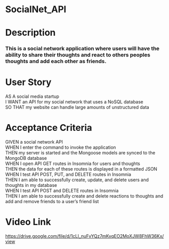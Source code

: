 # SocialNet_API

# Description 
### This is a social network application where users will have the ability to share their thoughts and react to others peoples thoughts and add each other as friends.

# User Story 
AS A social media startup </br>
I WANT an API for my social network that uses a NoSQL database </br>
SO THAT my website can handle large amounts of unstructured data

# Acceptance Criteria
GIVEN a social network API </br>
WHEN I enter the command to invoke the application </br>
THEN my server is started and the Mongoose models are synced to the MongoDB database </br>
WHEN I open API GET routes in Insomnia for users and thoughts </br>
THEN the data for each of these routes is displayed in a formatted JSON </br>
WHEN I test API POST, PUT, and DELETE routes in Insomnia </br>
THEN I am able to successfully create, update, and delete users and thoughts in my database </br>
WHEN I test API POST and DELETE routes in Insomnia </br>
THEN I am able to successfully create and delete reactions to thoughts and add and remove friends to a user’s friend list 

# Video Link 
https://drive.google.com/file/d/1cLl_nuFvYQz7mKvqEO2MoXJW8FhW36Kx/view
